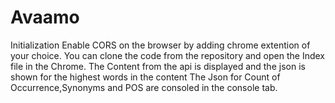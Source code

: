 # Avaamo
Initialization
Enable CORS on the browser by adding chrome extention of your choice.
You can clone the code from the repository and open the Index file in the Chrome.
The Content from the api is displayed and the json is shown for the highest words in the content
The Json for Count of Occurrence,Synonyms and POS are consoled in the console tab.
